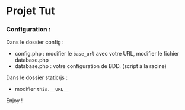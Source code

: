 # Projet Tut

### Configuration :

Dans le dossier config : 
* config.php : modifier le ```base_url``` avec votre URL, modifier le fichier database.php 
* database.php : votre configuration de BDD. (script à la racine)


Dans le dossier static/js :
* modifier ```this.__URL__``` 


Enjoy ! 
